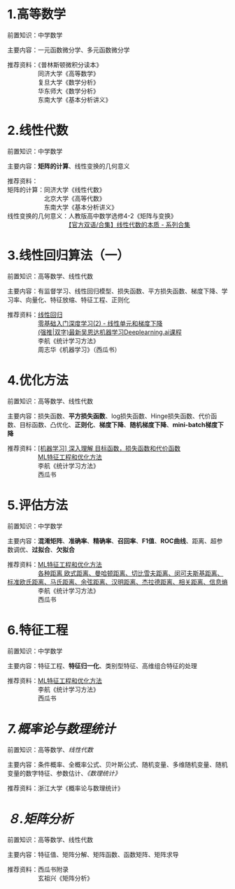 # 1.高等数学
前置知识：中学数学

主要内容：一元函数微分学、多元函数微分学 

推荐资料：《普林斯顿微积分读本》  
　　　　　同济大学《高等数学》  
　　　　　复旦大学《数学分析》  
　　　　　华东师大《数学分析》  
　　　　　东南大学《基本分析讲义》   
# 2.线性代数
前置知识：中学数学 

主要内容：**矩阵的计算**、线性变换的几何意义 

推荐资料：  
矩阵的计算：同济大学《线性代数》  
　　　　　　北京大学《高等代数》  
　　　　　　东南大学《基本分析讲义》  
线性变换的几何意义：人教版高中数学选修4-2《矩阵与变换》  
　　　　　　　　　　[【官方双语/合集】线性代数的本质 - 系列合集](https://www.bilibili.com/video/BV1ys411472E/?spm_id_from=333.999.0.0&vd_source=8f7be58fae99de36e73582d589f00ca1)
# 3.线性回归算法（一）
前置知识：高等数学、线性代数

主要内容：有监督学习、线性回归模型、损失函数、平方损失函数、梯度下降、学习率、向量化、特征放缩、特征工程、正则化

推荐资料：[线性回归](https://github.com/NLP-LOVE/ML-NLP/blob/master/Machine%20Learning/Liner%20Regression/1.Liner%20Regression.md)  
　　　　　[零基础入门深度学习(2) - 线性单元和梯度下降](https://www.zybuluo.com/hanbingtao/note/448086)  
　　　　　[(强推|双字)最新吴恩达机器学习Deeplearning.ai课程](https://www.bilibili.com/video/BV1Pa411X76s?spm_id_from=333.788.videopod.episodes&vd_source=8f7be58fae99de36e73582d589f00ca1)  
　　　　　李航《统计学习方法》  
　　　　　周志华《机器学习》（西瓜书）
# 4.优化方法
前置知识：高等数学、线性代数

主要内容：损失函数、**平方损失函数**、log损失函数、Hinge损失函数、代价函数、目标函数、凸优化、**正则化**、**梯度下降**、**随机梯度下降**、**mini-batch梯度下降**

推荐资料：[[机器学习] 深入理解 目标函数，损失函数和代价函数](https://blog.csdn.net/zwqjoy/article/details/82254602)  
　　　　　[ML特征工程和优化方法](https://github.com/NLP-LOVE/ML-NLP/tree/master/Machine%20Learning/8.%20ML%E7%89%B9%E5%BE%81%E5%B7%A5%E7%A8%8B%E5%92%8C%E4%BC%98%E5%8C%96%E6%96%B9%E6%B3%95#31-%E5%87%86%E7%A1%AE%E7%8E%87accuracy)  
　　　　　李航《统计学习方法》  
　　　　　西瓜书
# 5.评估方法
前置知识：中学数学

主要内容：**混淆矩阵**、**准确率**、**精确率**、**召回率**、**F1值**、**ROC曲线**、距离、超参数调优、**过拟合**、**欠拟合**

推荐资料：[ML特征工程和优化方法](https://github.com/NLP-LOVE/ML-NLP/tree/master/Machine%20Learning/8.%20ML%E7%89%B9%E5%BE%81%E5%B7%A5%E7%A8%8B%E5%92%8C%E4%BC%98%E5%8C%96%E6%96%B9%E6%B3%95#31-%E5%87%86%E7%A1%AE%E7%8E%87accuracy)  
　　　　　[各种距离 欧式距离、曼哈顿距离、切比雪夫距离、闵可夫斯基距离、标准欧氏距离、马氏距离、余弦距离、汉明距离、杰拉德距离、相关距离、信息熵](https://www.cnblogs.com/AlvinSui/p/8931074.html)  
　　　　　李航《统计学习方法》  
　　　　　西瓜书
# 6.特征工程
前置知识：中学数学

主要内容：特征工程、**特征归一化**、类别型特征、高维组合特征的处理

推荐资料：[ML特征工程和优化方法](https://github.com/NLP-LOVE/ML-NLP/tree/master/Machine%20Learning/8.%20ML%E7%89%B9%E5%BE%81%E5%B7%A5%E7%A8%8B%E5%92%8C%E4%BC%98%E5%8C%96%E6%96%B9%E6%B3%95#31-%E5%87%86%E7%A1%AE%E7%8E%87accuracy)  
　　　　　李航《统计学习方法》  
　　　　　西瓜书
# *7.概率论与数理统计*
前置知识：高等数学、*线性代数*

主要内容：条件概率、全概率公式、贝叶斯公式、随机变量、多维随机变量、随机变量的数字特征、参数估计、*《数理统计》*

推荐资料：浙江大学《概率论与数理统计》
# *８.矩阵分析*
前置知识：高等数学、线性代数

主要内容：特征值、矩阵分解、矩阵函数、函数矩阵、矩阵求导

推荐资料：西瓜书附录  
　　　　　玄祖兴《矩阵分析》
